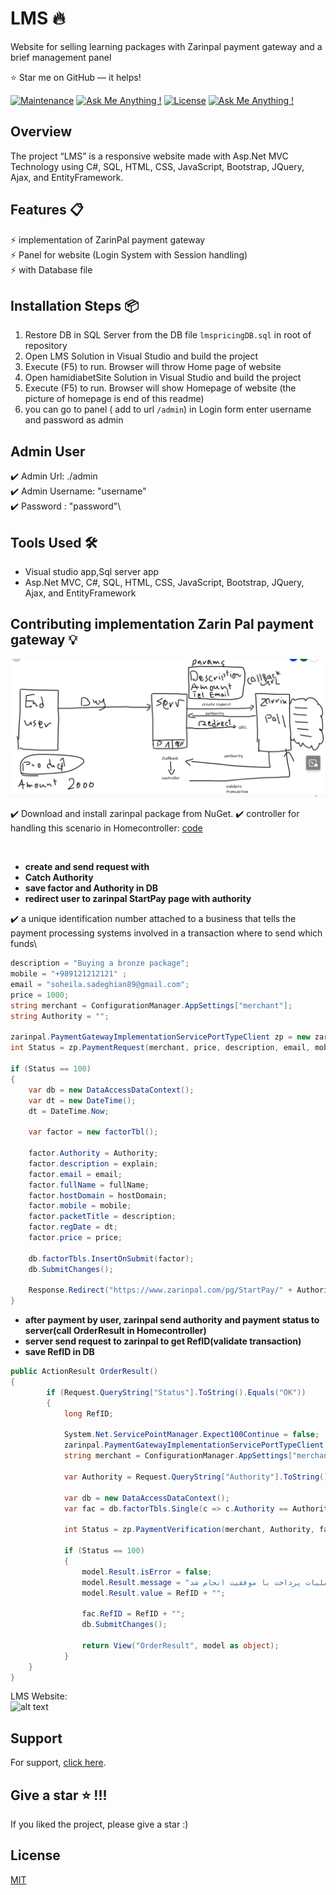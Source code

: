 # LMS 🔥
Website for selling learning packages with Zarinpal payment gateway and a brief management panel

:star: Star me on GitHub — it helps!


[![Maintenance](https://img.shields.io/badge/maintained-yes-green.svg)](https://github.com/SoheilaSadeghian/SoheilaSadeghian.github.io)
[![Ask Me Anything !](https://img.shields.io/badge/ask%20me-linkedin-1abc9c.svg)](https://www.linkedin.com/in/SoheilaSadeghian/)
[![License](http://img.shields.io/:license-mit-blue.svg?style=flat-square)](https://github.com/soheilasadeghian/LMS/blob/main/LICENSE)
[![Ask Me Anything !](https://img.shields.io/badge/year%20production-2017-1abc9c.svg)]()



## Overview
The project “LMS” is a responsive website made with Asp.Net MVC Technology using
 C#, SQL, HTML, CSS, JavaScript, Bootstrap, JQuery, Ajax, and EntityFramework.<br/>

## Features 📋
⚡️ implementation of ZarinPal payment gateway\
⚡️ Panel for website (Login System with Session handling)\
⚡️ with Database file

## Installation Steps 📦 
1. Restore DB in SQL Server from the DB file `lmspricingDB.sql` in root of repository <br/>
2. Open LMS Solution in Visual Studio and build the project <br/>
3. Execute (F5) to run. Browser will throw Home page of website<br/>
4. Open hamidiabetSite Solution in Visual Studio and build the project <br/>
3. Execute (F5) to run. Browser will show Homepage of website (the picture of homepage is end of this readme)<br/>
4. you can go to panel ( add to url `/admin`) in Login form enter username and password as admin

## Admin User
✔️ Admin Url: ./admin\
✔️ Admin Username: "username"\
✔️ Password : "password"\


## Tools Used 🛠️
*  Visual studio app,Sql server app
*  Asp.Net MVC, C#, SQL, HTML, CSS, JavaScript, Bootstrap, JQuery, Ajax, and EntityFramework

## Contributing implementation Zarin Pal payment gateway 💡

![alt text](https://github.com/soheilasadeghian/LMS/blob/main/LMSPricing/images/zarrinpall.png)

✔️ Download and install zarinpal package from NuGet.
✔️ controller for handling this scenario in Homecontroller: [code](https://github.com/soheilasadeghian/LMS/blob/main/LMSPricing/Controllers/HomeController.cs)

<br/>

- **create and send request with**
- **Catch Authority**
- **save factor and Authority in DB**
- **redirect user to zarinpal StartPay page with authority**

✔️ a unique identification number attached to a business that tells the payment processing systems involved in a transaction where to send which funds\

```C#
description = "Buying a bronze package";
mobile = "+989121212121" ;
email = "soheila.sadeghian89@gmail.com";
price = 1000;
string merchant = ConfigurationManager.AppSettings["merchant"];
string Authority = "";

zarinpal.PaymentGatewayImplementationServicePortTypeClient zp = new zarinpal.PaymentGatewayImplementationServicePortTypeClient();
int Status = zp.PaymentRequest(merchant, price, description, email, mobile, "http://our_website_name/result", out Authority);

if (Status == 100)
{
    var db = new DataAccessDataContext();
    var dt = new DateTime();
    dt = DateTime.Now;

    var factor = new factorTbl();

    factor.Authority = Authority;
    factor.description = explain;
    factor.email = email;
    factor.fullName = fullName;
    factor.hostDomain = hostDomain;
    factor.mobile = mobile;
    factor.packetTitle = description;
    factor.regDate = dt;
    factor.price = price;
    
    db.factorTbls.InsertOnSubmit(factor);
    db.SubmitChanges();

    Response.Redirect("https://www.zarinpal.com/pg/StartPay/" + Authority);
}
```

- **after payment by user, zarinpal send authority and payment status to server(call OrderResult in Homecontroller)**
- **server send request to zarinpal to get RefID(validate transaction)**
- **save RefID in DB**


```c#
public ActionResult OrderResult()
{   
        if (Request.QueryString["Status"].ToString().Equals("OK"))
        {
            long RefID;

            System.Net.ServicePointManager.Expect100Continue = false;
            zarinpal.PaymentGatewayImplementationServicePortTypeClient zp = new zarinpal.PaymentGatewayImplementationServicePortTypeClient();
            string merchant = ConfigurationManager.AppSettings["merchant"];

            var Authority = Request.QueryString["Authority"].ToString();

            var db = new DataAccessDataContext();
            var fac = db.factorTbls.Single(c => c.Authority == Authority);

            int Status = zp.PaymentVerification(merchant, Authority, fac.price, out RefID);

            if (Status == 100)
            {
                model.Result.isError = false;
                model.Result.message = "عملیات پرداخت با موفقیت انجام شد";
                model.Result.value = RefID + "";

                fac.RefID = RefID + "";
                db.SubmitChanges();

                return View("OrderResult", model as object);
            }
    }
}
```



LMS Website:<br>
![alt text](https://github.com/soheilasadeghian/LMS/blob/main/LMSPricing/images/lms-screenshot.png)

## Support
For support, [click here](https://github.com/soheilasadeghian).

## Give a star ⭐️ !!!
If you liked the project, please give a star :)

## License
[MIT](https://github.com/soheilasadeghian/LMS/blob/main/LICENSE)


